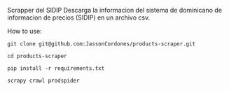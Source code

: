 Scrapper del SIDIP
Descarga la informacion del sistema de dominicano de informacion de precios (SIDIP) en un archivo csv.

How to use:

```
git clone git@github.com:JassonCordones/products-scraper.git

cd products-scraper

pip install -r requirements.txt

scrapy crawl prodspider
```
